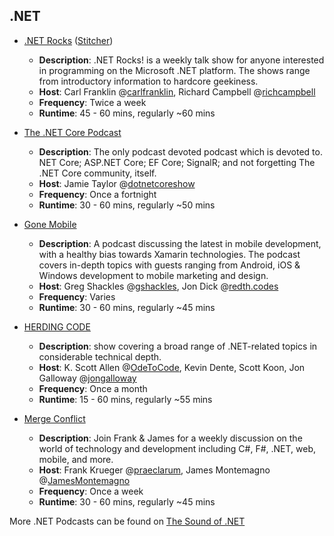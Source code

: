 ## .NET

-   [.NET Rocks](https://www.dotnetrocks.com/) ([Stitcher](https://www.stitcher.com/podcast/net-rocks))
    
    -   **Description**: .NET Rocks! is a weekly talk show for anyone interested in programming on the Microsoft .NET platform. The shows range from introductory information to hardcore geekiness.
    -   **Host**: Carl Franklin @[carlfranklin](https://twitter.com/carlfranklin), Richard Campbell @[richcampbell](https://twitter.com/richcampbell)
    -   **Frequency**: Twice a week
    -   **Runtime**: 45 - 60 mins, regularly ~60 mins
-   [The .NET Core Podcast](https://dotnetcore.show/)
    
    -   **Description**: The only podcast devoted podcast which is devoted to. NET Core; ASP.NET Core; EF Core; SignalR; and not forgetting The .NET Core community, itself.
    -   **Host**: Jamie Taylor @[dotnetcoreshow](https://twitter.com/dotnetcoreshow/)
    -   **Frequency**: Once a fortnight
    -   **Runtime**: 30 - 60 mins, regularly ~50 mins
-   [Gone Mobile](https://www.gonemobile.io/)
    
    -   **Description**: A podcast discussing the latest in mobile development, with a healthy bias towards Xamarin technologies. The podcast covers in-depth topics with guests ranging from Android, iOS & Windows development to mobile marketing and design.
    -   **Host**: Greg Shackles @[gshackles](https://twitter.com/gshackles), Jon Dick @[redth.codes](https://twitter.com/redth)
    -   **Frequency**: Varies
    -   **Runtime**: 30 - 60 mins, regularly ~45 mins
-   [HERDING CODE](http://herdingcode.com/)
    
    -   **Description**: show covering a broad range of .NET-related topics in considerable technical depth.
    -   **Host**: K. Scott Allen @[OdeToCode](https://twitter.com/OdeToCode), Kevin Dente, Scott Koon, Jon Galloway @[jongalloway](https://twitter.com/jongalloway)
    -   **Frequency**: Once a month
    -   **Runtime**: 15 - 60 mins, regularly ~55 mins
-   [Merge Conflict](http://www.mergeconflict.fm/)
    
    -   **Description**: Join Frank & James for a weekly discussion on the world of technology and development including C#, F#, .NET, web, mobile, and more.
    -   **Host**: Frank Krueger @[praeclarum](https://twitter.com/praeclarum), James Montemagno @[JamesMontemagno](https://twitter.com/jamesmontemagno)
    -   **Frequency**: Once a week
    -   **Runtime**: 30 - 60 mins, regularly ~45 mins

More .NET Podcasts can be found on [The Sound of .NET](https://thesoundof.net/)